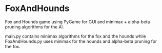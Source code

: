 # FoxAndHounds
Fox and Hounds game using PyGame for GUI and minimax + alpha-beta pruning algorithms for the AI. 

main.py contains minimax algorithms for the fox and the hounds while FoxAndHounds.py uses minimax for the hounds and alpha-beta pruning for the fox.
